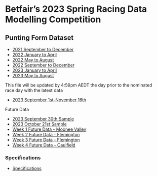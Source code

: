 # **Betfair’s 2023 Spring Racing Data Modelling Competition**

## Punting Form Dataset

 - [2021 September to December](../assets/2021_Sep01_to_Dec31.xlsx)
 - [2022 January to April](../assets/2022_Jan01_to_Apr30.xlsx)
 - [2022 May to August](../assets/2022_May01_to_Aug31.xlsx)
 - [2022 September to December](../assets/2022_Sep01_to_Dec31.xlsx)
 - [2023 January to April](../assets/2023_Jan01_to_Apr30.xlsx)
 - [2023 May to August](../assets/2023_May01_Aug31.xlsx)

 This file will be updated by 4:59pm AEDT the day prior to the nominated race day with the latest data
 
 - [2023 September 1st-November 16th](../assets/2023_Sep01_to_current.xlsx)

 Future Data

 - [2023 September 30th Sample](../assets/PFUpcomingDataSample.xlsx)
 - [2023 October 21st Sample](../assets/PFUpcomingDataSample_Caulfield_2023-10-21.xlsx)
 - [Week 1 Future Data - Moonee Valley](../assets/PFUpcomingData_MooneeValley_20231028.xlsx)
 - [Week 2 Future Data - Flemington](../assets/PFUpcomingData_Flemington_20231104.xlsx)
 - [Week 3 Future Data - Flemington](../assets/PFUpcomingData_Flem20231111.xlsx)
 - [Week 4 Future Data - Caulfield](../assets/PFUpcomingData_Caulfield_20231118.xlsx)

### Specifications
 - [Specifications](../assets/BetfairDatathonPuntingFormDataSpecifications.xlsx)